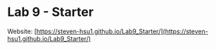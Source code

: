 # Lab 9 - Starter

Website: [https://steven-hsu1.github.io/Lab9_Starter/](https://steven-hsu1.github.io/Lab9_Starter/)